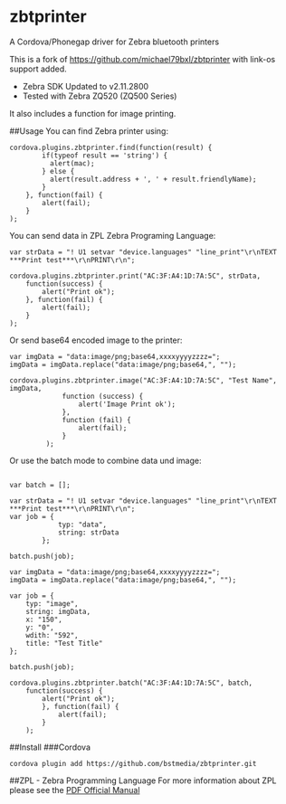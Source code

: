 # zbtprinter
A Cordova/Phonegap driver for Zebra bluetooth printers

This is a fork of https://github.com/michael79bxl/zbtprinter with link-os support added.

- Zebra SDK Updated to v2.11.2800
- Tested with Zebra ZQ520 (ZQ500 Series)

It also includes a function for image printing.


##Usage
You can find Zebra printer using:

```
cordova.plugins.zbtprinter.find(function(result) { 
        if(typeof result == 'string') {
          alert(mac); 
        } else {
          alert(result.address + ', ' + result.friendlyName);
        }
    }, function(fail) { 
        alert(fail); 
    }
);
```

You can send data in ZPL Zebra Programing Language:

```
var strData = "! U1 setvar "device.languages" "line_print"\r\nTEXT ***Print test***\r\nPRINT\r\n";

cordova.plugins.zbtprinter.print("AC:3F:A4:1D:7A:5C", strData,
    function(success) { 
        alert("Print ok"); 
    }, function(fail) { 
        alert(fail); 
    }
);
```

Or send base64 encoded image to the printer:

```
var imgData = "data:image/png;base64,xxxxyyyyzzzz=";
imgData = imgData.replace("data:image/png;base64,", "");

cordova.plugins.zbtprinter.image("AC:3F:A4:1D:7A:5C", "Test Name", imgData,
             function (success) {
                 alert('Image Print ok');
             },
             function (fail) {
                 alert(fail);
             }
         );
```

Or use the batch mode to combine data und image:

```

var batch = [];
 
var strData = "! U1 setvar "device.languages" "line_print"\r\nTEXT ***Print test***\r\nPRINT\r\n";
var job = {
            typ: "data",
            string: strData
        };

batch.push(job);
		
var imgData = "data:image/png;base64,xxxxyyyyzzzz=";
imgData = imgData.replace("data:image/png;base64,", "");

var job = {
	typ: "image",
	string: imgData,
	x: "150",
	y: "0",
	wdith: "592",
	title: "Test Title"
};

batch.push(job);
		
cordova.plugins.zbtprinter.batch("AC:3F:A4:1D:7A:5C", batch,
    function(success) { 
        alert("Print ok"); 
		}, function(fail) { 
			alert(fail); 
		}
	);
```

##Install
###Cordova

```
cordova plugin add https://github.com/bstmedia/zbtprinter.git
```


##ZPL - Zebra Programming Language
For more information about ZPL please see the  [PDF Official Manual](https://support.zebra.com/cpws/docs/zpl/zpl_manual.pdf)
